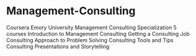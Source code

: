 # Management-Consulting
Coursera Emory University Management Consulting Specialization
5 courses
Introduction to Management Consulting
Getting a Consulting Job
Consulting Approach to Problem Solving
Consulting Tools and Tips
Consulting Presentations and Storytelling
